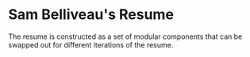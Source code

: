 # Sam Belliveau's Resume

The resume is constructed as a set of modular components that can be swapped out for different iterations of the resume. 
